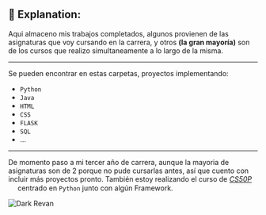 ## 🏫 Explanation:
Aqui almaceno mis trabajos completados, algunos provienen de las asignaturas que voy cursando en la carrera, y otros **(la gran mayoría)** son de los cursos que realizo simultaneamente a lo largo de la misma.
***
Se pueden encontrar en estas carpetas, proyectos implementando:
  - `Python`
  - `Java`
  - `HTML`
  - `CSS`
  - `FLASK`
  - `SQL`
  - ...
***
De momento paso a mi tercer año de carrera, aunque la mayoria de asignaturas son de 2 porque no pude cursarlas antes, así que cuento con incluir más proyectos pronto. También estoy realizando el curso de 
*[CS50P <Img src="https://upload.wikimedia.org/wikipedia/en/thumb/3/3c/Shield_of_Harvard_College.svg/640px-Shield_of_Harvard_College.svg.png" width="15" height="15"/>](https://learning.edx.org/course/course-v1:HarvardX+CS50P+Python)* 
centrado en `Python` junto con algún Framework.

![Dark Revan](https://github.com/user-attachments/assets/b0e0ba80-9eb0-4197-b31d-e119c0ccca33)
